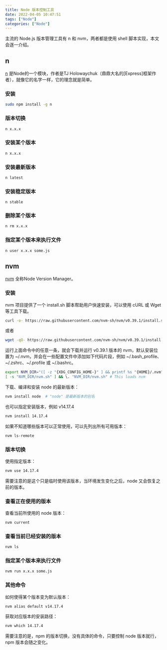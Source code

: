 ```yaml
---
title: Node 版本控制工具
date: 2022-04-05 10:47:51
tags: ["Node"]
categories: ["Node"]
---
```


主流的 Node.js 版本管理工具有 n 和 nvm，两者都是使用 shell 脚本实现，本文会逐一介绍。

<!-- more -->

## n
[n](https://github.com/tj/n) 是Node的一个模块，作者是TJ Holowaychuk（鼎鼎大名的[Express]框架作者），就像它的名字一样，它的理念就是简单。

### 安装
```bash
sudo npm install -g n
```

### 版本切换

```bash
n x.x.x
```

### 安装某个版本

```bash
n x.x.x
```

### 安装最新版本

```bash
n latest
```

### 安装稳定版本

```
n stable
```

### 删除某个版本

```bash
n rm x.x.x
```

### 指定某个版本来执行文件

```bash
n user x.x.x some.js
```

## nvm
[nvm](https://github.com/nvm-sh/nvm) 全称Node Version Manager。

### 安装
nvm 项目提供了一个 install.sh 脚本帮助用户快速安装，可以使用 cURL 或 Wget 等工具下载。
```bash
curl -o- https://raw.githubusercontent.com/nvm-sh/nvm/v0.39.1/install.sh | bash
```

或者

```bash
wget -qO- https://raw.githubusercontent.com/nvm-sh/nvm/v0.39.1/install.sh | bash
```

运行上面命令中的任意一条，就会下载并运行 v0.39.1 版本的 nvm，默认安装位置为 ~/.nvm，并会在一些配置文件中添加如下代码片段，例如 ~/.bash_profile、~/.zshrc、~/.profile 或 ~/.bashrc。
```bash
export NVM_DIR="([ -z "{XDG_CONFIG_HOME-}" ] && printf %s "{HOME}/.nvm" || printf %s "{XDG_CONFIG_HOME}/nvm")"
[ -s "NVM_DIR/nvm.sh" ] && \. "NVM_DIR/nvm.sh" # This loads nvm
```

下载、编译和安装 node 的最新版本：
```bash
nvm install node  # "node" 是最新版本的别名
```

也可以指定安装版本，例如 v14.17.4
```bash
nvm install 14.17.4
```

如果不知道哪些版本可以正常使用，可以先列出所有可用版本：
```bash
nvm ls-remote
```

### 版本切换

使用指定版本：
```bash
nvm use 14.17.4
```

需要注意的是这个只是临时使用该版本，当环境发生变化之后，node 又会恢复之前的版本。

### 查看正在使用的版本

查看当前所使用的 node 版本：
```bash
nvm current
```

### 查看当前已经安装的版本

```bash
nvm ls
```

### 指定某个版本来执行文件

```bash
nvm run x.x.x some.js
```

### 其他命令

如何使得某个版本变为默认版本：
```bash
nvm alias default v14.17.4
```

获取对应版本的安装路径：
```bash
nvm which 14.17.4
```

需要注意的是，npm 的版本切换，没有具体的命令，只要控制 node 版本就行，npm 版本会随之变化。